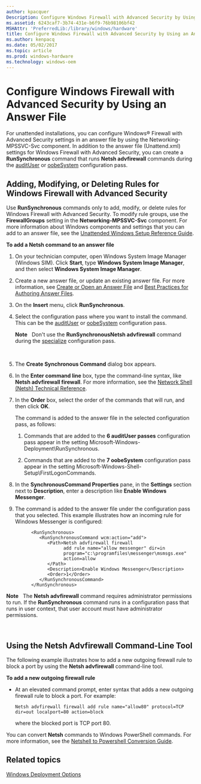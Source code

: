 ```yaml
---
author: kpacquer
Description: Configure Windows Firewall with Advanced Security by Using an Answer File
ms.assetid: 6243caf7-3b74-431e-b6f9-76b98106bf42
MSHAttr: 'PreferredLib:/library/windows/hardware'
title: Configure Windows Firewall with Advanced Security by Using an Answer File
ms.author: kenpacq
ms.date: 05/02/2017
ms.topic: article
ms.prod: windows-hardware
ms.technology: windows-oem
---
```


# Configure Windows Firewall with Advanced Security by Using an Answer File


For unattended installations, you can configure Windows® Firewall with Advanced Security settings in an answer file by using the Networking-MPSSVC-Svc component. In addition to the answer file (Unattend.xml) settings for Windows Firewall with Advanced Security, you can create a **RunSynchronous** command that runs **Netsh advfirewall** commands during the [auditUser](audituser.md) or [oobeSystem](oobesystem.md) configuration pass.

## <span id="Adding__Modifying__or_Deleting_Rules_for_Windows_Firewall_with_Advanced_Security"></span><span id="adding__modifying__or_deleting_rules_for_windows_firewall_with_advanced_security"></span><span id="ADDING__MODIFYING__OR_DELETING_RULES_FOR_WINDOWS_FIREWALL_WITH_ADVANCED_SECURITY"></span>Adding, Modifying, or Deleting Rules for Windows Firewall with Advanced Security


Use **RunSynchronous** commands only to add, modify, or delete rules for Windows Firewall with Advanced Security. To modify rule groups, use the **FirewallGroups** setting in the **Networking-MPSSVC-Svc** component. For more information about Windows components and settings that you can add to an answer file, see the [Unattended Windows Setup Reference Guide](http://go.microsoft.com/fwlink/?LinkId=206281).

**To add a Netsh command to an answer file**

1.  On your technician computer, open Windows System Image Manager (Windows SIM). Click **Start**, type **Windows System Image Manager**, and then select **Windows System Image Manager**.

2.  Create a new answer file, or update an existing answer file. For more information, see [Create or Open an Answer File](https://msdn.microsoft.com/library/windows/hardware/dn915085) and [Best Practices for Authoring Answer Files](https://msdn.microsoft.com/library/windows/hardware/dn915073).

3.  On the **Insert** menu, click **RunSynchronous**.

4.  Select the configuration pass where you want to install the command. This can be the [auditUser](audituser.md) or [oobeSystem](oobesystem.md) configuration pass.

    **Note**  
    Don't use the **RunSynchronousNetsh advfirewall** command during the [specialize](specialize.md) configuration pass.

     

5.  The **Create Synchronous Command** dialog box appears.

6.  In the **Enter command line** box, type the command-line syntax, like **Netsh advfirewall firewall**. For more information, see the [Network Shell (Netsh) Technical Reference](http://go.microsoft.com/fwlink/?LinkId=234733).

7.  In the **Order** box, select the order of the commands that will run, and then click **OK**.

    The command is added to the answer file in the selected configuration pass, as follows:

    1.  Commands that are added to the **6 auditUser passes** configuration pass appear in the setting Microsoft-Windows-Deployment\\RunSynchronous.

    2.  Commands that are added to the **7 oobeSystem** configuration pass appear in the setting Microsoft-Windows-Shell-Setup\\FirstLogonCommands.

8.  In the **SynchronousCommand Properties** pane, in the **Settings** section next to **Description**, enter a description like **Enable Windows Messenger**.

9.  The command is added to the answer file under the configuration pass that you selected. This example illustrates how an incoming rule for Windows Messenger is configured:

    ```
          <RunSynchronous>
             <RunSynchronousCommand wcm:action="add">
                <Path>Netsh advfirewall firewall 
                      add rule name="allow messenger" dir=in 
                      program="c:\programfiles\messenger\msmsgs.exe"
                      action=allow
                </Path>
                <Description>Enable Windows Messenger</Description>
                <Order>1</Order>
             </RunSynchronousCommand>
          </RunSynchronous>
    ```

**Note**  
The **Netsh advfirewall** command requires administrator permissions to run. If the **RunSynchronous** command runs in a configuration pass that runs in user context, that user account must have administrator permissions.

 

## <span id="Using_the_Netsh_Advfirewall_Command-Line_Tool"></span><span id="using_the_netsh_advfirewall_command-line_tool"></span><span id="USING_THE_NETSH_ADVFIREWALL_COMMAND-LINE_TOOL"></span>Using the Netsh Advfirewall Command-Line Tool


The following example illustrates how to add a new outgoing firewall rule to block a port by using the **Netsh advfirewall** command-line tool.

**To add a new outgoing firewall rule**

-   At an elevated command prompt, enter syntax that adds a new outgoing firewall rule to block a port. For example:

    ```
    Netsh advfirewall firewall add rule name="allow80" protocol=TCP
    dir=out localport=80 action=block
    ```

    where the blocked port is TCP port 80.

You can convert **Netsh** commands to Windows PowerShell commands. For more information, see the [Netshell to Powershell Conversion Guide](http://go.microsoft.com/fwlink/?LinkId=234734).

## <span id="related_topics"></span>Related topics


[Windows Deployment Options](windows-deployment-options.md)

 

 






